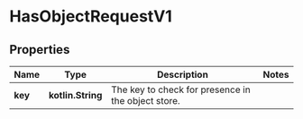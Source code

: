 
# HasObjectRequestV1

## Properties
Name | Type | Description | Notes
------------ | ------------- | ------------- | -------------
**key** | **kotlin.String** | The key to check for presence in the object store. | 



